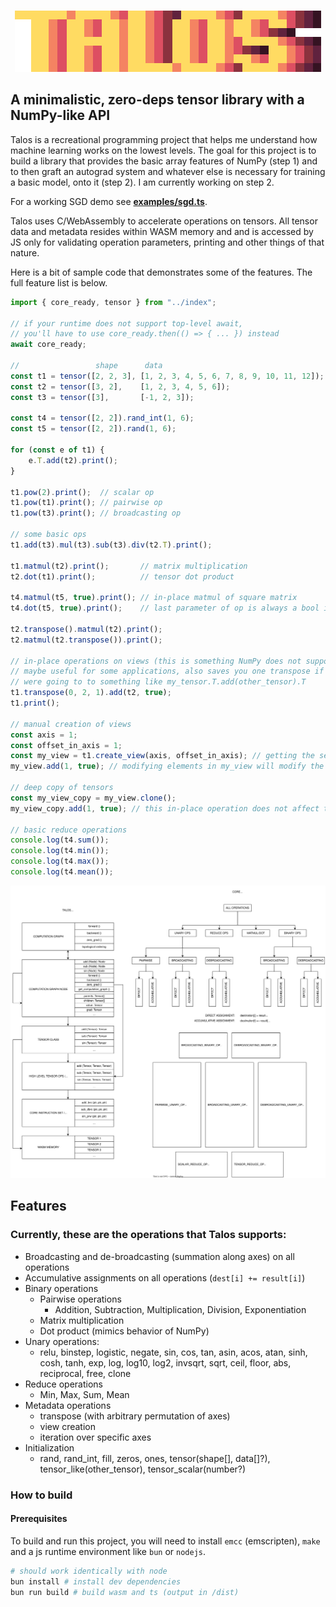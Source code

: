 <br>

<p align="center">
  <img src="./talos-logo-big.png" />
</p>

## A minimalistic, zero-deps tensor library with a NumPy-like API
Talos is a recreational programming project that helps me understand how machine learning works on the lowest levels. The goal for this project is to build a library that provides the basic array features of NumPy (step 1) and to then graft an autograd system and whatever else is necessary for training a basic model, onto it (step 2). I am currently working on step 2.

For a working SGD demo see **[examples/sgd.ts](examples/sgd.ts)**.

Talos uses C/WebAssembly to accelerate operations on tensors. All tensor data and metadata resides within WASM memory and and is accessed by JS only for validating operation parameters, printing and other things of that nature.

Here is a bit of sample code that demonstrates some of the features.
The full feature list is below.
```js
import { core_ready, tensor } from "../index";

// if your runtime does not support top-level await,
// you'll have to use core_ready.then(() => { ... }) instead
await core_ready;

//                 shape      data
const t1 = tensor([2, 2, 3], [1, 2, 3, 4, 5, 6, 7, 8, 9, 10, 11, 12]);
const t2 = tensor([3, 2],    [1, 2, 3, 4, 5, 6]);
const t3 = tensor([3],       [-1, 2, 3]);

const t4 = tensor([2, 2]).rand_int(1, 6);
const t5 = tensor([2, 2]).rand(1, 6);

for (const e of t1) {
    e.T.add(t2).print();
}

t1.pow(2).print();  // scalar op
t1.pow(t1).print(); // pairwise op
t1.pow(t3).print(); // broadcasting op

// some basic ops
t1.add(t3).mul(t3).sub(t3).div(t2.T).print();

t1.matmul(t2).print();       // matrix multiplication
t2.dot(t1).print();          // tensor dot product

t4.matmul(t5, true).print(); // in-place matmul of square matrix
t4.dot(t5, true).print();    // last parameter of op is always a bool indicating in-place op

t2.transpose().matmul(t2).print();
t2.matmul(t2.transpose()).print();

// in-place operations on views (this is something NumPy does not support)
// maybe useful for some applications, also saves you one transpose if you
// were going to to something like my_tensor.T.add(other_tensor).T
t1.transpose(0, 2, 1).add(t2, true);
t1.print();

// manual creation of views
const axis = 1;
const offset_in_axis = 1;
const my_view = t1.create_view(axis, offset_in_axis); // getting the second element in the second axis
my_view.add(1, true); // modifying elements in my_view will modify the data of t1

// deep copy of tensors
const my_view_copy = my_view.clone();
my_view_copy.add(1, true); // this in-place operation does not affect the data of t1

// basic reduce operations
console.log(t4.sum());
console.log(t4.min());
console.log(t4.max());
console.log(t4.mean());
```

<p align="center">
  <img src="./misc/overview.svg" />
</p>

## Features
### Currently, these are the operations that Talos supports:
- Broadcasting and de-broadcasting (summation along axes) on all operations
- Accumulative assignments on all operations (`dest[i] += result[i]`)
- Binary operations
    - Pairwise operations
        - Addition, Subtraction, Multiplication, Division, Exponentiation
    - Matrix multiplication
    - Dot product (mimics behavior of NumPy)
- Unary operations:
  - relu, binstep, logistic, negate, sin, cos, tan, asin, acos, atan, sinh, cosh, tanh, exp, log, log10, log2, invsqrt, sqrt, ceil, floor, abs, reciprocal, free, clone
- Reduce operations
  - Min, Max, Sum, Mean
- Metadata operations
  - transpose (with arbitrary permutation of axes)
  - view creation
  - iteration over specific axes
- Initialization
    - rand, rand_int, fill, zeros, ones, tensor(shape[], data[]?), tensor_like(other_tensor), tensor_scalar(number?)

### How to build
#### Prerequisites
To build and run this project, you will need to install `emcc` (emscripten), `make` and a js runtime environment like `bun` or `nodejs`.

```bash
# should work identically with node
bun install # install dev dependencies
bun run build # build wasm and ts (output in /dist)
```
